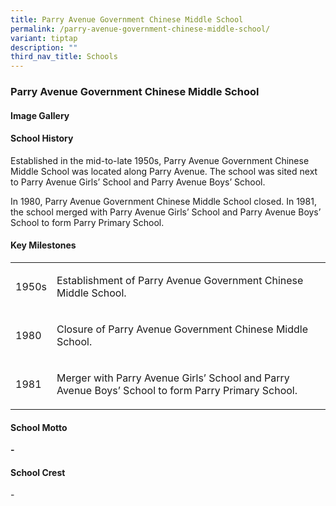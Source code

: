 ```yaml
---
title: Parry Avenue Government Chinese Middle School
permalink: /parry-avenue-government-chinese-middle-school/
variant: tiptap
description: ""
third_nav_title: Schools
---
```

<h3><strong>Parry Avenue Government Chinese Middle School</strong></h3>
<p></p>
<h4><strong>Image Gallery</strong></h4>
<p></p>
<p></p>
<h4><strong>School History</strong></h4>
<p>Established in the mid-to-late 1950s, Parry Avenue Government Chinese
Middle School was located along Parry Avenue. The school was sited next
to Parry Avenue Girls’ School and Parry Avenue Boys’ School.</p>
<p>In 1980, Parry Avenue Government Chinese Middle School closed. In 1981,
the school merged with Parry Avenue Girls’ School and Parry Avenue Boys’
School to form Parry Primary School.</p>
<p></p>
<h4><strong>Key Milestones</strong></h4>
<p></p>
<table style="minWidth: 50px">
<colgroup>
<col>
<col>
</colgroup>
<tbody>
<tr>
<td rowspan="1" colspan="1">
<p>1950s</p>
</td>
<td rowspan="1" colspan="1">
<p>Establishment of Parry Avenue Government Chinese Middle School.</p>
</td>
</tr>
<tr>
<td rowspan="1" colspan="1">
<p>1980</p>
</td>
<td rowspan="1" colspan="1">
<p>Closure of Parry Avenue Government Chinese Middle School.</p>
</td>
</tr>
<tr>
<td rowspan="1" colspan="1">
<p>1981</p>
</td>
<td rowspan="1" colspan="1">
<p>Merger with Parry Avenue Girls’ School and Parry Avenue Boys’ School to
form Parry Primary School.</p>
</td>
</tr>
</tbody>
</table>
<h4><strong>School Motto</strong></h4>
<p><strong>-</strong>
</p>
<h4><strong>School Crest</strong></h4>
<p>-</p>
<p></p>
<p></p>
<p></p>